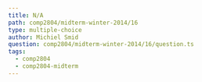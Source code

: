 ```yaml
---
title: N/A
path: comp2804/midterm-winter-2014/16
type: multiple-choice
author: Michiel Smid
question: comp2804/midterm-winter-2014/16/question.ts
tags:
  - comp2804
  - comp2804-midterm
---
```

